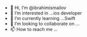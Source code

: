 - 👋 Hi, I’m @ibrahimismailov
- 👀 I’m interested in ...ios developer
- 🌱 I’m currently learning ...Swift
- 💞️ I’m looking to collaborate on ...
- 📫 How to reach me ...

<!---
ibrahimismailov/ibrahimismailov is a ✨ special ✨ repository because its `README.md` (this file) appears on your GitHub profile.
You can click the Preview link to take a look at your changes.
--->
